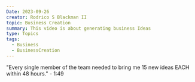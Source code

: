 ```yaml
---
Date: 2023-09-26
creator: Rodrico S Blackman II
topic: Business Creation
summary: This video is about generating business Ideas
type: Topics
tags:
  - Business
  - BusinessCreation
---
```




"Every single member of the team needed to bring me 15 new ideas EACH within 48 hours." - 1:49
